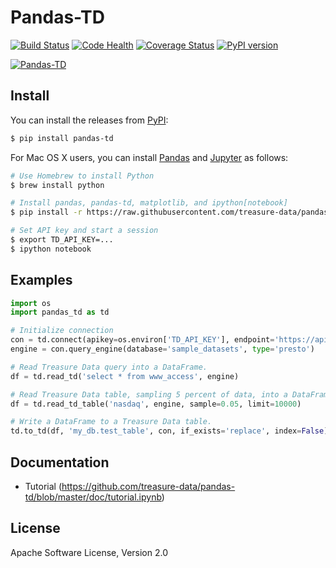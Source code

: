 # Pandas-TD

[![Build Status](https://travis-ci.org/treasure-data/pandas-td.svg?branch=master)](https://travis-ci.org/treasure-data/pandas-td)
[![Code Health](https://landscape.io/github/treasure-data/pandas-td/master/landscape.svg?style=flat)](https://landscape.io/github/treasure-data/pandas-td/master)
[![Coverage Status](https://coveralls.io/repos/treasure-data/pandas-td/badge.svg?branch=master)](https://coveralls.io/r/treasure-data/pandas-td?branch=master)
[![PyPI version](https://badge.fury.io/py/pandas-td.svg)](http://badge.fury.io/py/pandas-td)

[![Pandas-TD](https://raw.githubusercontent.com/treasure-data/pandas-td/master/doc/images/pandas-td.png)](https://github.com/treasure-data/pandas-td/blob/master/doc/tutorial.ipynb)

## Install

You can install the releases from [PyPI](https://pypi.python.org/):

```sh
$ pip install pandas-td
```

For Mac OS X users, you can install [Pandas](http://pandas.pydata.org/) and [Jupyter](https://jupyter.org/) as follows:

```sh
# Use Homebrew to install Python
$ brew install python

# Install pandas, pandas-td, matplotlib, and ipython[notebook]
$ pip install -r https://raw.githubusercontent.com/treasure-data/pandas-td/master/contrib/jupyter/requirements.txt

# Set API key and start a session
$ export TD_API_KEY=...
$ ipython notebook
```

## Examples

```python
import os
import pandas_td as td

# Initialize connection
con = td.connect(apikey=os.environ['TD_API_KEY'], endpoint='https://api.treasuredata.com/')
engine = con.query_engine(database='sample_datasets', type='presto')

# Read Treasure Data query into a DataFrame.
df = td.read_td('select * from www_access', engine)

# Read Treasure Data table, sampling 5 percent of data, into a DataFrame.
df = td.read_td_table('nasdaq', engine, sample=0.05, limit=10000)

# Write a DataFrame to a Treasure Data table.
td.to_td(df, 'my_db.test_table', con, if_exists='replace', index=False)
```

## Documentation

- Tutorial (https://github.com/treasure-data/pandas-td/blob/master/doc/tutorial.ipynb)

## License

Apache Software License, Version 2.0
